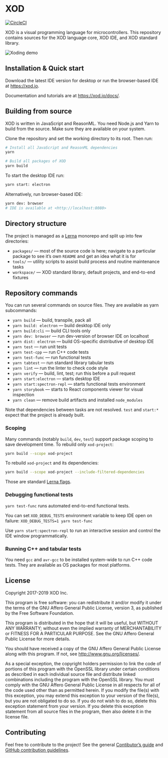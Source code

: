 # XOD

[![CircleCI](https://circleci.com/gh/xodio/xod/tree/master.svg?style=shield)](https://circleci.com/gh/xodio/xod/tree/master)

XOD is a visual programming language for microcontrollers. This repository contains sources for the XOD language core, XOD IDE, and XOD standard library.

![Xoding demo](./.github/xoding.gif)

## Installation & Quick start

Download the latest IDE version for desktop or run the browser-based IDE at <https://xod.io>.

Documentation and tutorials are at <https://xod.io/docs/>.

## Building from source

XOD is written in JavaScript and ReasonML. You need Node.js and Yarn to build from the source. Make sure they are available on your system.

Clone the repository and set the working directory to its root. Then run:

```bash
# Install all JavaScript and ReasonML dependencies
yarn

# Build all packages of XOD
yarn build
```

To start the desktop IDE run:

```bash
yarn start: electron
```

Alternatively, run browser-based IDE:

```bash
yarn dev: browser
# IDE is available at <http://localhost:8080>
```

## Directory structure

The project is managed as a [Lerna](https://github.com/lerna/lerna) monorepo and split up into few directories:

* `packages/` — most of the source code is here; navigate to a particular package to see it’s own `README` and get an idea what it is for
* `tools/` — utility scripts to assist build process and routine maintenance tasks
* `workspace/` — XOD standard library, default projects, and end-to-end fixtures

## Repository commands

You can run several commands on source files. They are available as yarn subcommands:

* `yarn build` — build, transpile, pack all
* `yarn build: electron` — build desktop IDE only
* `yarn build:cli` — build CLI tools only
* `yarn dev: browser` — run dev-version of browser IDE on localhost
* `yarn dist: electron` — build OS-specific distributive of desktop IDE
* `yarn test` — run unit tests
* `yarn test-cpp` — run C++ code tests
* `yarn test-func` — run functional tests
* `yarn tabtest` — run standard library tabular tests
* `yarn lint` — run the linter to check code style
* `yarn verify` — build, lint, test; run this before a pull request
* `yarn start:electron` — starts desktop IDE
* `yarn start:spectron-repl` — starts functional tests environment
* `yarn storybook` — starts to React components viewer for visual inspection
* `yarn clean` — remove build artifacts and installed `node_modules`

Note that dependencies between tasks are not resolved. `test` and `start:*` expect that the project is already built.

### Scoping

Many commands (notably `build`, `dev`, `test`) support package scoping to save development time. To rebuild only `xod-project`:

```bash
yarn build --scope xod-project
```

To rebuild `xod-project` and its dependencies:

```bash
yarn build --scope xod-project --include-filtered-dependencies
```

Those are standard [Lerna flags](https://github.com/lerna/lerna#flags).

### Debugging functional tests

`yarn test-func` runs automated end-to-end functional tests.

You can set `XOD_DEBUG_TESTS` environment variable to keep IDE open on failure: `XOD_DEBUG_TESTS=1 yarn test-func`

Use `yarn start:spectron-repl` to run an interactive session and control the IDE window programmatically.

### Running C++ and tabular tests

You need `gcc` and `avr-gcc` to be installed system-wide to run C++ code tests. They are available as OS packages for most platforms.

## License

Copyright 2017-2019 XOD Inc.

This program is free software: you can redistribute it and/or modify it under the terms of the GNU Affero General Public License, version 3, as published by the Free Software Foundation.

This program is distributed in the hope that it will be useful, but WITHOUT ANY WARRANTY; without even the implied warranty of MERCHANTABILITY or FITNESS FOR A PARTICULAR PURPOSE. See the GNU Affero General Public License for more details.

You should have received a copy of the GNU Affero General Public License along with this program. If not, see <http://www.gnu.org/licenses/>.

As a special exception, the copyright holders permission to link the code of portions of this program with the OpenSSL library under certain conditions as described in each individual source file and distribute linked combinations including the program with the OpenSSL library. You must comply with the GNU Affero General Public License in all respects for all of the code used other than as permitted herein. If you modify the file(s) with this exception, you may extend this exception to your version of the file(s), but you are not obligated to do so. If you do not wish to do so, delete this exception statement from your version. If you delete this exception statement from all source files in the program, then also delete it in the license file.

## Contributing

Feel free to contribute to the project! See the general [Contibutor’s guide](https://xod.io/docs/contributing/) and [GitHub contribution guidelines](./CONTRIBUTING.md).
